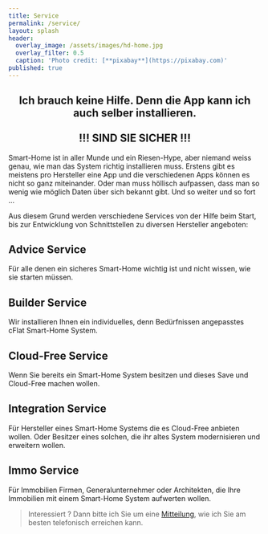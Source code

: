 ```yaml
---
title: Service
permalink: /service/
layout: splash
header:
  overlay_image: /assets/images/hd-home.jpg
  overlay_filter: 0.5
  caption: 'Photo credit: [**pixabay**](https://pixabay.com)'
published: true
---
```

<p></p>

## <center>Ich brauch keine Hilfe. Denn die App kann ich auch selber installieren.</center><br><center>!!! SIND SIE SICHER !!!</center>

Smart-Home ist in aller Munde und ein Riesen-Hype, aber niemand weiss genau, wie man das System richtig installieren muss. Erstens gibt es meistens pro Hersteller eine App und die verschiedenen Apps können es nicht so ganz miteinander. Oder man muss höllisch aufpassen, dass man so wenig wie möglich Daten über sich bekannt gibt. Und so weiter und so fort ...

Aus diesem Grund werden verschiedene Services von der Hilfe beim Start, bis zur Entwicklung von Schnittstellen zu diversen Hersteller angeboten:

## Advice Service

Für alle denen ein sicheres Smart-Home wichtig ist und nicht wissen, wie sie starten müssen. 

## Builder Service

Wir installieren Ihnen ein individuelles, denn Bedürfnissen angepasstes cFlat Smart-Home System.

## Cloud-Free Service

Wenn Sie bereits ein Smart-Home System besitzen und dieses Save und Cloud-Free machen wollen.

## Integration Service

Für Hersteller eines Smart-Home Systems die es Cloud-Free anbieten wollen. Oder Besitzer eines solchen, die ihr altes System modernisieren und erweitern wollen.

## Immo Service

Für Immobilien Firmen, Generalunternehmer oder Architekten, die Ihre Immobilien mit einem Smart-Home System aufwerten wollen.

> Interessiert ? Dann bitte ich Sie um eine [Mitteilung](/contact), wie ich Sie am besten telefonisch erreichen kann.
